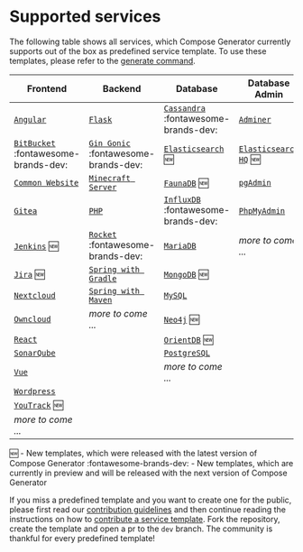 # Supported services

The following table shows all services, which Compose Generator currently supports out of the box as predefined service template. To use these templates, please refer to the [generate command](../usage/generate).

| Frontend                                                                                                                                          | Backend                                                                                                                                    | Database                                                                                                                                          | Database Admin                                                                                                                               |
| ------------------------------------------------------------------------------------------------------------------------------------------------- | ------------------------------------------------------------------------------------------------------------------------------------------ | ------------------------------------------------------------------------------------------------------------------------------------------------- | -------------------------------------------------------------------------------------------------------------------------------------------- |
| [`Angular`](https://github.com/compose-generator/compose-generator/tree/dev/predefined-services/frontend/angular)                                 | [`Flask`](https://github.com/compose-generator/compose-generator/tree/dev/predefined-services/backend/flask)                               | [`Cassandra`](https://github.com/compose-generator/compose-generator/tree/dev/predefined-services/database/cassandra) :fontawesome-brands-dev:    | [`Adminer`](https://github.com/compose-generator/compose-generator/tree/dev/predefined-services/db-admin/adminer)                            |
| [`BitBucket`](https://github.com/compose-generator/compose-generator/tree/dev/predefined-services/frontend/bitbucket) :fontawesome-brands-dev:    | [`Gin Gonic`](https://github.com/compose-generator/compose-generator/tree/dev/predefined-services/backend/gin) :fontawesome-brands-dev:    | [`Elasticsearch`](https://github.com/compose-generator/compose-generator/tree/dev/predefined-services/database/elasticsearch) :new:               | [`Elasticsearch HQ`](https://github.com/compose-generator/compose-generator/tree/dev/predefined-services/db-admin/elasticsearch-hq) :new:    |
| [`Common Website`](https://github.com/compose-generator/compose-generator/tree/dev/predefined-services/frontend/common-website)                   | [`Minecraft Server`](https://github.com/compose-generator/compose-generator/tree/dev/predefined-services/backend/minecraft-server)         | [`FaunaDB`](https://github.com/compose-generator/compose-generator/tree/dev/predefined-services/database/faunadb) :new:                           | [`pgAdmin`](https://github.com/compose-generator/compose-generator/tree/dev/predefined-services/db-admin/pgadmin)                            |
| [`Gitea`](https://github.com/compose-generator/compose-generator/tree/dev/predefined-services/frontend/gitea)                                     | [`PHP`](https://github.com/compose-generator/compose-generator/tree/dev/predefined-services/backend/php)                                   | [`InfluxDB`](https://github.com/compose-generator/compose-generator/tree/dev/predefined-services/database/influxdb) :fontawesome-brands-dev:      | [`PhpMyAdmin`](https://github.com/compose-generator/compose-generator/tree/dev/predefined-services/db-admin/phpmyadmin)                      |
| [`Jenkins`](https://github.com/compose-generator/compose-generator/tree/dev/predefined-services/frontend/jenkins) :new:                           | [`Rocket`](https://github.com/compose-generator/compose-generator/tree/dev/predefined-services/backend/rocket) :fontawesome-brands-dev:    | [`MariaDB`](https://github.com/compose-generator/compose-generator/tree/dev/predefined-services/database/mariadb)                                 | *more to come ...*                                                                                                                           |
| [`Jira`](https://github.com/compose-generator/compose-generator/tree/dev/predefined-services/frontend/jira) :new:                                 | [`Spring with Gradle`](https://github.com/compose-generator/compose-generator/tree/dev/predefined-services/backend/spring-gradle)          | [`MongoDB`](https://github.com/compose-generator/compose-generator/tree/dev/predefined-services/database/mongodb) :new:                           |                                                                                                                                              |
| [`Nextcloud`](https://github.com/compose-generator/compose-generator/tree/dev/predefined-services/frontend/nextcloud)                             | [`Spring with Maven`](https://github.com/compose-generator/compose-generator/tree/dev/predefined-services/backend/spring-maven)            | [`MySQL`](https://github.com/compose-generator/compose-generator/tree/dev/predefined-services/database/mysql)                                     |                                                                                                                                              |
| [`Owncloud`](https://github.com/compose-generator/compose-generator/tree/dev/predefined-services/frontend/owncloud)                               | *more to come ...*                                                                                                                         | [`Neo4j`](https://github.com/compose-generator/compose-generator/tree/dev/predefined-services/database/neo4j) :new:                               |                                                                                                                                              |
| [`React`](https://github.com/compose-generator/compose-generator/tree/dev/predefined-services/frontend/react)                                     |                                                                                                                                            | [`OrientDB`](https://github.com/compose-generator/compose-generator/tree/dev/predefined-services/database/orientdb) :new:                         |                                                                                                                                              |
| [`SonarQube`](https://github.com/compose-generator/compose-generator/tree/dev/predefined-services/frontend/sonarqube)                             |                                                                                                                                            | [`PostgreSQL`](https://github.com/compose-generator/compose-generator/tree/dev/predefined-services/database/postgres)                             |                                                                                                                                              |
| [`Vue`](https://github.com/compose-generator/compose-generator/tree/dev/predefined-services/frontend/vue)                                         |                                                                                                                                            | *more to come ...*                                                                                                                                |                                                                                                                                              |
| [`Wordpress`](https://github.com/compose-generator/compose-generator/tree/dev/predefined-services/frontend/wordpress)                             |                                                                                                                                            |                                                                                                                                                   |                                                                                                                                              |
| [`YouTrack`](https://github.com/compose-generator/compose-generator/tree/dev/predefined-services/frontend/youtrack) :new:                         |                                                                                                                                            |                                                                                                                                                   |                                                                                                                                              |
| *more to come ...*                                                                                                                                |                                                                                                                                            |                                                                                                                                                   |                                                                                                                                              |

:new: - New templates, which were released with the latest version of Compose Generator
:fontawesome-brands-dev: - New templates, which are currently in preview and will be released with the next version of Compose Generator

If you miss a predefined template and you want to create one for the public, please first read our [contribution guidelines](../contributing) and then continue reading the instructions on how to [contribute a service template](https://github.com/compose-generator/compose-generator/blob/docs/supported-services-page/predefined-services/README.md). Fork the repository, create the template and open a pr to the `dev` branch. The community is thankful for every predefined template!